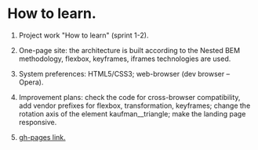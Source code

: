 # How to learn.

1. Project work "How to learn" (sprint 1-2).

2. One-page site: the architecture is built according to the Nested BEM methodology, flexbox, keyframes, iframes technologies are used.

3. System preferences: HTML5/CSS3; web-browser (dev browser – Opera).

4. Improvement plans: check the code for cross-browser compatibility, add vendor prefixes for flexbox, transformation, keyframes; change the rotation axis of the element kaufman__triangle; make the landing page responsive.

5. [gh-pages link.](https://how-to-learn-kohl.vercel.app/ "gh-pages link.")
